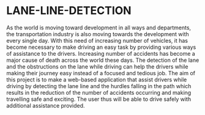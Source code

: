 # LANE-LINE-DETECTION
As the world is moving toward development in all ways and departments, the transportation industry is also moving towards the development with every single day. With this need of increasing number of vehicles, it has become necessary to make driving an easy task by providing various ways of assistance to the drivers. Increasing number of accidents has become a major cause of death across the world these days. The detection of the lane and the obstructions on the lane while driving can help the drivers while making their journey easy instead of a focused and tedious job. The aim of this project is to make a web-based application that assist drivers while driving by detecting the lane line and the hurdles falling in the path which results in the reduction of the number of accidents occurring and making travelling safe and exciting. The user thus will be able to drive safely with additional assistance provided. 
